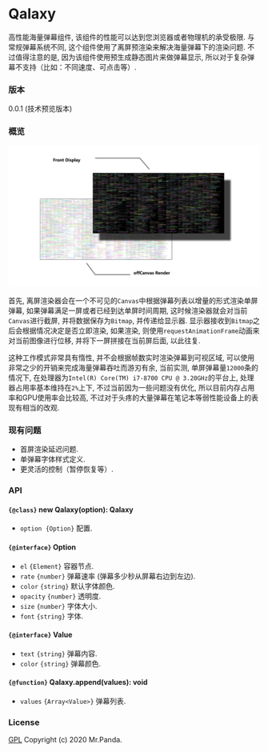 # Qalaxy

高性能海量弹幕组件, 该组件的性能可以达到您浏览器或者物理机的承受极限.
与常规弹幕系统不同, 这个组件使用了离屏预渲染来解决海量弹幕下的渲染问题.
不过值得注意的是, 因为该组件使用预生成静态图片来做弹幕显示, 所以对于复杂弹幕不支持（比如：不同速度、可点击等）.


### 版本
0.0.1 (技术预览版本)


### 概览
![principle](./principle.png)

首先, 离屏渲染器会在一个不可见的`Canvas`中根据弹幕列表以增量的形式渲染单屏弹幕, 如果弹幕满足一屏或者已经到达单屏时间周期, 这时候渲染器就会对当前`Canvas`进行截屏, 并将数据保存为`Bitmap`, 并传递给显示器.
显示器接收到`Bitmap`之后会根据情况决定是否立即渲染, 如果渲染, 则使用`requestAnimationFrame`动画来对当前图像进行位移, 并将下一屏拼接在当前屏后面, 以此往复.</br>

这种工作模式非常具有惰性, 并不会根据帧数实时渲染弹幕到可视区域, 可以使用非常之少的开销来完成海量弹幕吞吐而游刃有余, 当前实测, 单屏弹幕量`12000`条的情况下, 在处理器为`Intel(R) Core(TM) i7-8700 CPU @ 3.20GHz`的平台上, 处理器占用率基本维持在`2%`上下,
不过当前因为一些问题没有优化, 所以目前内存占用率和GPU使用率会比较高, 不过对于头疼的大量弹幕在笔记本等弱性能设备上的表现有相当的改观.


### 现有问题
* 首屏渲染延迟问题.
* 单弹幕字体样式定义.
* 更灵活的控制（暂停恢复等）.


### API

#### `{@class}` new Qalaxy(option): Qalaxy
- `option`  `{Option}` 配置.

#### `{@interface}` Option
- `el` `{Element}` 容器节点.
- `rate` `{number}` 弹幕速率 (弹幕多少秒从屏幕右边到左边).
- `color` `{string}` 默认字体颜色.
- `opacity` `{number}` 透明度.
- `size` `{number}` 字体大小.
- `font` `{string}` 字体.

#### `{@interface}` Value
- `text` `{string}` 弹幕内容.
- `color` `{string}` 弹幕颜色.

#### `{@function}` Qalaxy.append(values): void
- `values` `{Array<Value>}` 弹幕列表.


### License
[GPL](./LICENSE)
Copyright (c) 2020 Mr.Panda.